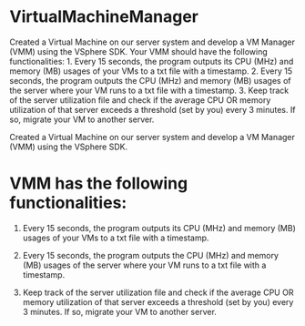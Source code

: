 # VirtualMachineManager
Created a Virtual Machine on our server system and develop a VM Manager (VMM) using the VSphere SDK. Your VMM should have the following functionalities: 1. Every 15 seconds, the program outputs its CPU (MHz) and memory (MB) usages of your VMs to a txt file with a timestamp. 2. Every 15 seconds, the program outputs the CPU (MHz) and memory (MB) usages of the server where your VM runs to a txt file with a timestamp. 3. Keep track of the server utilization file and check if the average CPU OR memory utilization of that server exceeds a threshold (set by you) every 3 minutes. If so, migrate your VM to another server. 

Created a Virtual Machine on our server system and develop a VM Manager (VMM) using the VSphere
SDK. 

VMM has the following functionalities:
===========================================================================

1. Every 15 seconds, the program outputs its CPU (MHz) and memory (MB) usages of your VMs
to a txt file with a timestamp.

2. Every 15 seconds, the program outputs the CPU (MHz) and memory (MB) usages of the server
where your VM runs to a txt file with a timestamp.

3. Keep track of the server utilization file and check if the average CPU OR memory utilization of
that server exceeds a threshold (set by you) every 3 minutes. If so, migrate your VM to another
server. 
